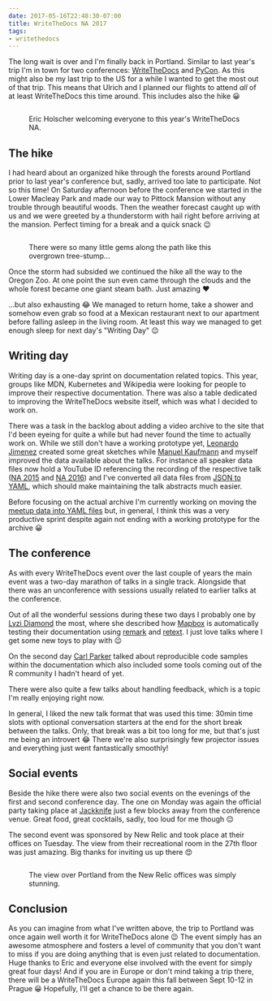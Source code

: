 ```yaml
---
date: 2017-05-16T22:48:30-07:00
title: WriteTheDocs NA 2017
tags:
- writethedocs
---
```


The long wait is over and I'm finally back in Portland. Similar to last year's
trip I'm in town for two
conferences: [WriteTheDocs](http://www.writethedocs.org/conf/na/2017/)
and [PyCon](https://us.pycon.org/2017/). As this might also be my last trip to
the US for a while I wanted to get the most out of that trip. This means that
Ulrich and I planned our flights to attend *all* of at least WriteTheDocs this
time around. This includes also the hike 😀


<figure>
<img src="/media/2017/wtdna.jpg" alt="" />
<figcaption><p>Eric Holscher welcoming everyone to this year's WriteTheDocs NA.</p></figcaption>
</figure>


## The hike

I had heard about an organized hike through the forests around Portland prior to
last year's conference but, sadly, arrived too late to participate. Not so this
time! On Saturday afternoon before the conference we started in the Lower
Macleay Park and made our way to Pittock Mansion without any trouble through
beautiful woods. Then the weather forecast caught up with us and we were greeted
by a thunderstorm with hail right before arriving at the mansion. Perfect timing
for a break and a quick snack 😉

<figure>
<img src="/media/2017/wtdna-hike.jpg" alt="" />
<figcaption><p>There were so many little gems along the path like this overgrown
tree-stump...</p></figcaption>
</figure>

Once the storm had subsided we continued the hike all the way to the Oregon
Zoo. At one point the sun even came through the clouds and the whole forest
became one giant steam bath. Just amazing ❤️

...but also exhausting 😂 We managed to return home, take a shower and somehow
even grab so food at a Mexican restaurant next to our apartment before falling
asleep in the living room. At least this way we managed to get enough sleep for
next day's "Writing Day" 😉


## Writing day

Writing day is a one-day sprint on documentation related topics. This year,
groups like MDN, Kubernetes and Wikipedia were looking for people to improve
their respective documentation. There was also a table dedicated to improving
the WriteTheDocs website itself, which was what I decided to work on.

There was a task in the backlog about adding a video archive to the site that
I'd been eyeing for quite a while but had never found the time to actually work
on. While we still don't have a working prototype
yet, [Leonardo Jimenez](https://twitter.com/leonardoajim) created some great
sketches while [Manuel Kaufmann](https://github.com/humitos) and myself improved
the data available about the talks. For instance all speaker data files now hold
a YouTube ID referencing the recording of the respective talk
([NA 2015](https://github.com/writethedocs/www/pull/224)
and [NA 2016](https://github.com/writethedocs/www/pull/225)) and I've converted
all data files
from [JSON to YAML](https://github.com/writethedocs/www/pull/229), which should
make maintaining the talk abstracts much easier.

Before focusing on the actual archive I'm currently working on moving
the [meetup data into YAML files](https://github.com/writethedocs/www/pull/233)
but, in general, I think this was a very productive sprint despite again not
ending with a working prototype for the archive 😀


## The conference

As with every WriteTheDocs event over the last couple of years the main event
was a two-day marathon of talks in a single track. Alongside that there was an
unconference with sessions usually related to earlier talks at the conference.

Out of all the wonderful sessions during these two days I probably one
by [Lyzi Diamond](http://lyzidiamond.com/) the most, where she described
how [Mapbox](https://www.mapbox.com/) is automatically testing their
documentation using [remark](http://remark.js.org/)
and [retext](https://github.com/wooorm/retext). I just love talks where I get
some new toys to play with 😉

On the second day [Carl Parker](https://twitter.com/carljparker) talked about
reproducible code samples within the documentation which also included some
tools coming out of the R community I hadn't heard of yet.

There were also quite a few talks about handling feedback, which is a topic I'm
really enjoying right now.

In general, I liked the new talk format that was used this time: 30min time slots with optional conversation starters at the end for the short break between the talks. Only, that break was a bit too long for me, but that's just me being an introvert 😂 There we're also surprisingly few projector issues and everything just went fantastically smoothly!


## Social events

Beside the hike there were also two social events on the evenings of the first
and second conference day. The one on Monday was again the official party taking
place at [Jackknife](http://www.jackknifepdx.com/) just a few blocks away from
the conference venue. Great food, great cocktails, sadly, too loud for me though
😔

The second event was sponsored by New Relic and took place at their offices on
Tuesday. The view from their recreational room in the 27th floor was just
amazing. Big thanks for inviting us up there 😍


<figure>
<img src="/media/2017/wtdna-newrelic.jpg" alt="" />
<figcaption><p>The view over Portland from the New Relic offices was simply stunning.</p></figcaption>
</figure>


## Conclusion

As you can imagine from what I've written above, the trip to Portland was once
again well worth it for WriteTheDocs alone 😉 The event simply has an awesome
atmosphere and fosters a level of community that you don't want to miss if you
are doing anything that is even just related to documentation. Huge thanks to
Eric and everyone else involved with the event for simply great four days! And
if you are in Europe or don't mind taking a trip there, there will be a
WriteTheDocs Europe again this fall between Sept 10-12 in Prague 😀 Hopefully,
I'll get a chance to be there again.
